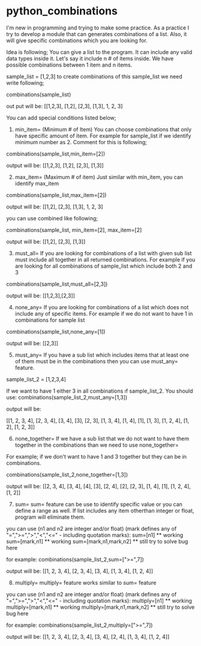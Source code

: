 # python_combinations
I'm new in programming and trying to make some practice. As a practice I try to develop a module that can generates combinations of a list. Also, it will give specific combinations which you are looking for. 

Idea is following;
You can give a list to the program. 
It can include any valid data types inside it.
Let's say it include n # of items inside.
We have possible combinations between 1 item and n items.

sample_list = [1,2,3]
to create combinations of this sample_list we need write following;

combinations(sample_list)

out put will be:
[[1,2,3], [1,2], [2,3], [1,3], 1, 2, 3]

You can add special conditions listed below;
1) min_item= (Minimum # of Item) 
  You can choose combinations that only have specific amount of item.
  For example for sample_list if we identify minimum number as 2.
  Comment for this is following;
  
  combinations(sample_list,min_item=[2])
  
  output will be:
  [[1,2,3], [1,2], [2,3], [1,3]]

2) max_item= (Maximum # of item)
  Just similar with min_item, you can identify max_item
  
  combinations(sample_list,max_item=[2])
  
  output will be:
  [[1,2], [2,3], [1,3], 1, 2, 3]
  
  you can use combined like following;
  
  combinations(sample_list, min_item=[2], max_item=[2]
  
  output will be:
  [[1,2], [2,3], [1,3]]
  
3) must_all=
  If you are looking for combinations of a list with given sub list must include all together in all returned combinations.
  For example if you are looking for all combinations of sample_list which include both 2 and 3
  
  combinations(sample_list,must_all=[2,3])
  
  output will be:
  [[1,2,3],[2,3]]
  
4) none_any=
  If you are looking for combinations of a list which does not include any of specific items.
  For example if we do not want to have 1 in combinations for sample list
  
  combinations(sample_list,none_any=[1])
  
  output will be:
  [[2,3]]
  
5) must_any=
  If you have a sub list which includes items that at least one of them must be in the combinations then you can use must_any= feature.
  
  sample_list_2 = [1,2,3,4]
  
  If we want to have 1 either 3 in all combinations ıf sample_list_2. You should use:
  combinations(sample_list_2,must_any=[1,3])
  
  output will be:
  
  [[1, 2, 3, 4], [2, 3, 4], [3, 4], [3], [2, 3], [1, 3, 4], [1, 4], [1], [1, 3], [1, 2, 4], [1, 2], [1, 2, 3]]
  
6) none_together=
  If we have a sub list that we do not want to have them together in the combinations than we need to use none_together=
  
  For example; if we don't want to have 1 and 3 together but they can be in combinations.
  
  combinations(sample_list_2,none_together=[1,3])
  
  output will be:
  [[2, 3, 4], [3, 4], [4], [3], [2, 4], [2], [2, 3], [1, 4], [1], [1, 2, 4], [1, 2]]
  
7) sum=
  sum= feature can be use to identify specific value or you can define a range as well.
  If list includes any item otherthan integer or float, program will eliminate them.
  
  you can use 
  (n1 and n2 are integer and/or float)
  (mark defines any of "=",">=",">","<","<="  -  including quotation marks):
  sum=[n1] ** working
  sum=[mark,n1] ** working
  sum=[mark,n1,mark,n2] ** still try to solve bug here
  
  for example:
  combinations(sample_list_2,sum=[">=",7])
  
  output will be:
  [[1, 2, 3, 4], [2, 3, 4], [3, 4], [1, 3, 4], [1, 2, 4]]

8) multiply=
  multiply= feature works similar to sum= feature
  
  you can use 
  (n1 and n2 are integer and/or float)
  (mark defines any of "=",">=",">","<","<="  -  including quotation marks):
  multiply=[n1] ** working
  multiply=[mark,n1] ** working
  multiply=[mark,n1,mark,n2] ** still try to solve bug here
  
  for example:
  combinations(sample_list_2,multiply=[">=",7])
  
  output will be:
  [[1, 2, 3, 4], [2, 3, 4], [3, 4], [2, 4], [1, 3, 4], [1, 2, 4]]
